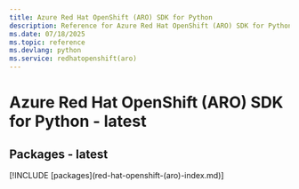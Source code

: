 ```yaml
---
title: Azure Red Hat OpenShift (ARO) SDK for Python
description: Reference for Azure Red Hat OpenShift (ARO) SDK for Python
ms.date: 07/18/2025
ms.topic: reference
ms.devlang: python
ms.service: redhatopenshift(aro)
---
```

# Azure Red Hat OpenShift (ARO) SDK for Python - latest
## Packages - latest
[!INCLUDE [packages](red-hat-openshift-(aro\)-index.md)]